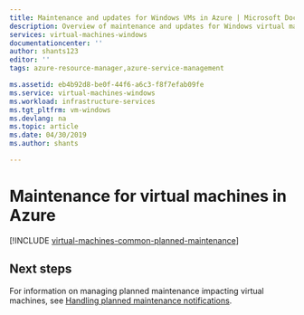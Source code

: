 ```yaml
---
title: Maintenance and updates for Windows VMs in Azure | Microsoft Docs
description: Overview of maintenance and updates for Windows virtual machines running in Azure.
services: virtual-machines-windows
documentationcenter: ''
author: shants123
editor: ''
tags: azure-resource-manager,azure-service-management

ms.assetid: eb4b92d8-be0f-44f6-a6c3-f8f7efab09fe
ms.service: virtual-machines-windows
ms.workload: infrastructure-services
ms.tgt_pltfrm: vm-windows
ms.devlang: na
ms.topic: article
ms.date: 04/30/2019
ms.author: shants

---
```

# Maintenance for virtual machines in Azure

[!INCLUDE [virtual-machines-common-planned-maintenance](../../../includes/virtual-machines-common-planned-maintenance.md)]

## Next steps 

For information on managing planned maintenance impacting virtual machines, see [Handling planned maintenance notifications](maintenance-notifications.md).